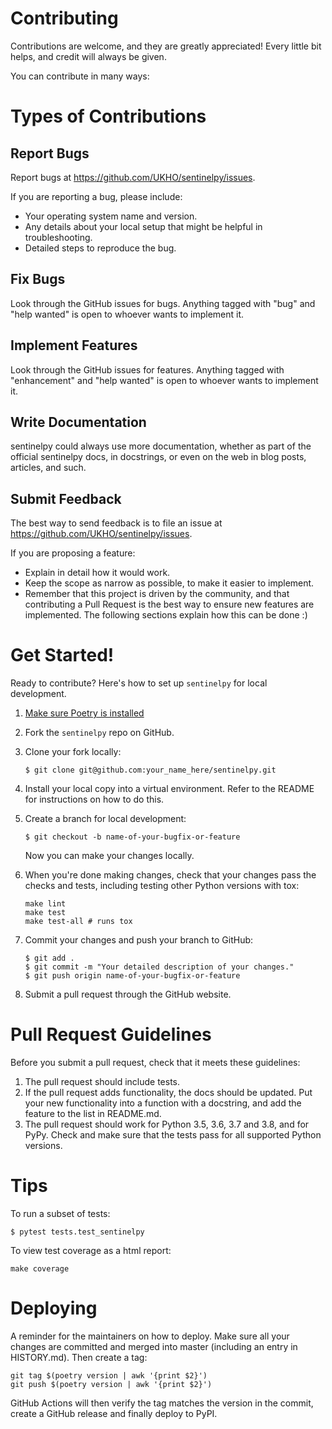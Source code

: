 # Contributing

Contributions are welcome, and they are greatly appreciated! Every little bit
helps, and credit will always be given.

You can contribute in many ways:

# Types of Contributions

## Report Bugs

Report bugs at https://github.com/UKHO/sentinelpy/issues.

If you are reporting a bug, please include:

* Your operating system name and version.
* Any details about your local setup that might be helpful in troubleshooting.
* Detailed steps to reproduce the bug.

## Fix Bugs

Look through the GitHub issues for bugs. Anything tagged with "bug" and "help
wanted" is open to whoever wants to implement it.

## Implement Features

Look through the GitHub issues for features. Anything tagged with "enhancement"
and "help wanted" is open to whoever wants to implement it.

## Write Documentation

sentinelpy could always use more documentation, whether as part of the
official sentinelpy docs, in docstrings, or even on the web in blog posts,
articles, and such.

## Submit Feedback

The best way to send feedback is to file an issue at https://github.com/UKHO/sentinelpy/issues.

If you are proposing a feature:

* Explain in detail how it would work.
* Keep the scope as narrow as possible, to make it easier to implement.
* Remember that this project is driven by the community, and that contributing a Pull Request is the best way to ensure
  new features are implemented. The following sections explain how this can be done :)

# Get Started!

Ready to contribute? Here's how to set up `sentinelpy` for local development.

1. [Make sure Poetry is installed](https://python-poetry.org/docs/#installation)
2. Fork the `sentinelpy` repo on GitHub.
3. Clone your fork locally:
    ```
    $ git clone git@github.com:your_name_here/sentinelpy.git
    ```
4. Install your local copy into a virtual environment. Refer to the README for instructions on how to do this.
5. Create a branch for local development:
    ```
    $ git checkout -b name-of-your-bugfix-or-feature
    ```
   Now you can make your changes locally.

6. When you're done making changes, check that your changes pass the checks and tests, including testing other Python versions with tox:
    ```shell script
    make lint
    make test
    make test-all # runs tox
    ```

7. Commit your changes and push your branch to GitHub:
    ```
    $ git add .
    $ git commit -m "Your detailed description of your changes."
    $ git push origin name-of-your-bugfix-or-feature
    ```
8. Submit a pull request through the GitHub website.

# Pull Request Guidelines

Before you submit a pull request, check that it meets these guidelines:

1. The pull request should include tests.
2. If the pull request adds functionality, the docs should be updated. Put your new functionality into a function with a docstring, and add the feature to the list in README.md.
3. The pull request should work for Python 3.5, 3.6, 3.7 and 3.8, and for PyPy. Check and make sure that the tests pass for all supported Python versions.

# Tips

To run a subset of tests:
```
$ pytest tests.test_sentinelpy
```

To view test coverage as a html report:
```shell script
make coverage
```

# Deploying

A reminder for the maintainers on how to deploy. Make sure all your changes are committed and merged into master (including an entry in HISTORY.md). Then create a tag:
```shell script
git tag $(poetry version | awk '{print $2}')
git push $(poetry version | awk '{print $2}')
```
GitHub Actions will then verify the tag matches the version in the commit, create a GitHub release and finally deploy to PyPI.
